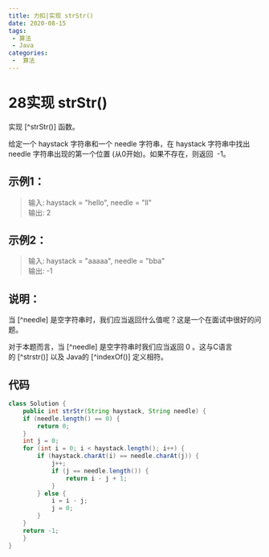 ```yaml
---
title: 力扣|实现 strStr()
date: 2020-08-15
tags:
 - 算法
 - Java
categories:
 -  算法
---
```



# 28实现 strStr()

实现 [^strStr()] 函数。

给定一个 haystack 字符串和一个 needle 字符串，在 haystack 字符串中找出 needle 字符串出现的第一个位置 (从0开始)。如果不存在，则返回  -1。


## 示例1：
>输入: haystack = "hello", needle = "ll"  
输出: 2

## 示例2：
>输入: haystack = "aaaaa", needle = "bba"  
输出: -1

## 说明：
当 [^needle] 是空字符串时，我们应当返回什么值呢？这是一个在面试中很好的问题。

对于本题而言，当 [^needle] 是空字符串时我们应当返回 0 。这与C语言的 [^strstr()] 以及 Java的 [^indexOf()] 定义相符。


## 代码 
```java
class Solution {
    public int strStr(String haystack, String needle) {
    if (needle.length() == 0) {
        return 0;
    }
    int j = 0;
    for (int i = 0; i < haystack.length(); i++) {
        if (haystack.charAt(i) == needle.charAt(j)) {
            j++;
            if (j == needle.length()) {
                return i - j + 1;
            }
        } else {
            i = i - j;
            j = 0;
        }
    }
    return -1;
    }
}
```

